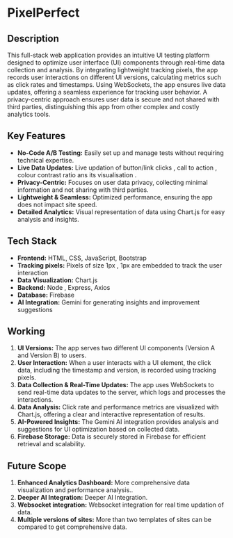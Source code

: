# PixelPerfect

## Description
This full-stack web application provides an intuitive UI testing platform designed to optimize user interface (UI) components through real-time data collection and analysis. By integrating lightweight tracking pixels, the app records user interactions on different UI versions, calculating metrics such as click rates and timestamps. Using WebSockets, the app ensures live data updates, offering a seamless experience for tracking user behavior. A privacy-centric approach ensures user data is secure and not shared with third parties, distinguishing this app from other complex and costly analytics tools.

## Key Features
- **No-Code A/B Testing:** Easily set up and manage tests without requiring technical expertise.
- **Live Data Updates:** Live updation of button/link clicks , call to action , colour contrast ratio ans its visualisation  .
- **Privacy-Centric:** Focuses on user data privacy, collecting minimal information and not sharing with third parties.
- **Lightweight & Seamless:** Optimized performance, ensuring the app does not impact site speed.
- **Detailed Analytics:** Visual representation of data using Chart.js for easy analysis and insights.

## Tech Stack
- **Frontend:** HTML, CSS, JavaScript, Bootstrap
- **Tracking pixels:** Pixels of size 1px , 1px are embedded to track the user interaction
- **Data Visualization:** Chart.js
- **Backend:** Node , Express, Axios
- **Database:** Firebase
- **AI Integration:** Gemini for generating insights and improvement suggestions

## Working
1. **UI Versions:** The app serves two different UI components (Version A and Version B) to users.
2. **User Interaction:** When a user interacts with a UI element, the click data, including the timestamp and version, is recorded using tracking pixels.
3. **Data Collection & Real-Time Updates:** The app uses WebSockets to send real-time data updates to the server, which logs and processes the interactions.
4. **Data Analysis:** Click rate and performance metrics are visualized with Chart.js, offering a clear and interactive representation of results.
5. **AI-Powered Insights:** The Gemini AI integration provides analysis and suggestions for UI optimization based on collected data.
6. **Firebase Storage:** Data is securely stored in Firebase for efficient retrieval and scalability.

## Future Scope
1. **Enhanced Analytics Dashboard:**  More comprehensive data visualization and performance analysis..
2. **Deeper AI Integration:** Deeper AI Integration.
3. **Websocket integration:** Websocket integration for real time updation of data.
4. **Multiple versions of sites:** More than two templates of sites can be compared to get comprehensive data.

   



